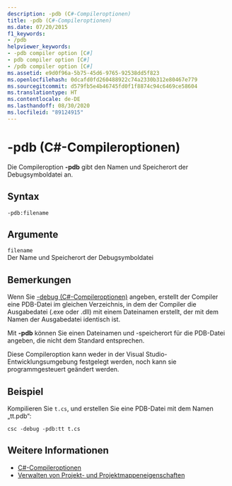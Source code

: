 ```yaml
---
description: -pdb (C#-Compileroptionen)
title: -pdb (C#-Compileroptionen)
ms.date: 07/20/2015
f1_keywords:
- /pdb
helpviewer_keywords:
- -pdb compiler option [C#]
- pdb compiler option [C#]
- /pdb compiler option [C#]
ms.assetid: e9d0f96a-5b75-45d6-9765-92538dd5f823
ms.openlocfilehash: 0dcafd0fd260488922c74a2330b312e80467e779
ms.sourcegitcommit: d579fb5e4b46745fd0f1f8874c94c6469ce58604
ms.translationtype: HT
ms.contentlocale: de-DE
ms.lasthandoff: 08/30/2020
ms.locfileid: "89124915"
---
```

# <a name="-pdb-c-compiler-options"></a>-pdb (C#-Compileroptionen)
Die Compileroption **-pdb** gibt den Namen und Speicherort der Debugsymboldatei an.  
  
## <a name="syntax"></a>Syntax  
  
```console  
-pdb:filename  
```  
  
## <a name="arguments"></a>Argumente  
 `filename`  
 Der Name und Speicherort der Debugsymboldatei  
  
## <a name="remarks"></a>Bemerkungen  
 Wenn Sie [-debug (C#-Compileroptionen)](./debug-compiler-option.md) angeben, erstellt der Compiler eine PDB-Datei im gleichen Verzeichnis, in dem der Compiler die Ausgabedatei (.exe oder .dll) mit einem Dateinamen erstellt, der mit dem Namen der Ausgabedatei identisch ist.  
  
 Mit **-pdb** können Sie einen Dateinamen und -speicherort für die PDB-Datei angeben, die nicht dem Standard entsprechen.  
  
 Diese Compileroption kann weder in der Visual Studio-Entwicklungsumgebung festgelegt werden, noch kann sie programmgesteuert geändert werden.  
  
## <a name="example"></a>Beispiel  
 Kompilieren Sie `t.cs`, und erstellen Sie eine PDB-Datei mit dem Namen „tt.pdb“:  
  
```console  
csc -debug -pdb:tt t.cs  
```  
  
## <a name="see-also"></a>Weitere Informationen

- [C#-Compileroptionen](./index.md)
- [Verwalten von Projekt- und Projektmappeneigenschaften](/visualstudio/ide/managing-project-and-solution-properties)
